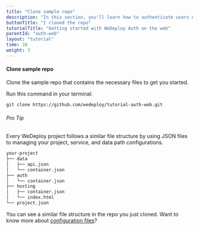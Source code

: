 ```yaml
---
title: "Clone sample repo"
description: "In this section, you'll learn how to authenticate users on the web using the WeDeploy API Client."
buttonTitle: "I cloned the repo"
tutorialTitle: "Getting started with WeDeploy Auth on the web"
parentId: "auth-web"
layout: "tutorial"
time: 30
weight: 3
---
```


#### Clone sample repo

Clone the sample repo that contains the necessary files to get you started.

Run this command in your terminal: 

```
git clone https://github.com/wedeploy/tutorial-auth-web.git
```

<aside>

###### <span class="icon-16-star"></span> Pro Tip

Every WeDeploy project follows a similar file structure by using JSON files to managing your project, service, and data path configurations.

```xml
your-project
├── data
│   ├── api.json
│   └── container.json
├── auth
│   └── container.json
├── hosting
│   ├── container.json
│   └── index.html
└── project.json
```

You can see a similar file structure in the repo you just cloned. Want to know more about <a href="http://wedeploy.com/docs/intro/configuration-files.html" target="_blank">configuration files</a>?

</aside>
